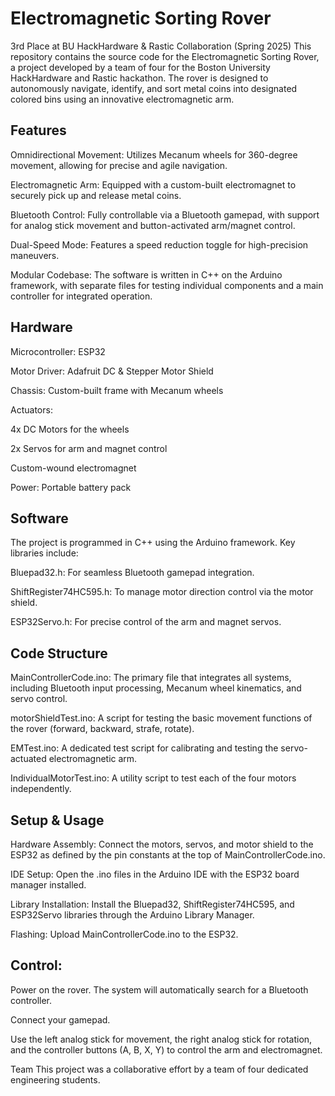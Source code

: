 # Electromagnetic Sorting Rover
3rd Place at BU HackHardware & Rastic Collaboration (Spring 2025)
This repository contains the source code for the Electromagnetic Sorting Rover, a project developed by a team of four for the Boston University HackHardware and Rastic hackathon. The rover is designed to autonomously navigate, identify, and sort metal coins into designated colored bins using an innovative electromagnetic arm.

## Features
Omnidirectional Movement: Utilizes Mecanum wheels for 360-degree movement, allowing for precise and agile navigation.

Electromagnetic Arm: Equipped with a custom-built electromagnet to securely pick up and release metal coins.

Bluetooth Control: Fully controllable via a Bluetooth gamepad, with support for analog stick movement and button-activated arm/magnet control.

Dual-Speed Mode: Features a speed reduction toggle for high-precision maneuvers.

Modular Codebase: The software is written in C++ on the Arduino framework, with separate files for testing individual components and a main controller for integrated operation.

## Hardware
Microcontroller: ESP32

Motor Driver: Adafruit DC & Stepper Motor Shield

Chassis: Custom-built frame with Mecanum wheels

Actuators:

4x DC Motors for the wheels

2x Servos for arm and magnet control

Custom-wound electromagnet

Power: Portable battery pack

## Software
The project is programmed in C++ using the Arduino framework. Key libraries include:

Bluepad32.h: For seamless Bluetooth gamepad integration.

ShiftRegister74HC595.h: To manage motor direction control via the motor shield.

ESP32Servo.h: For precise control of the arm and magnet servos.

## Code Structure
MainControllerCode.ino: The primary file that integrates all systems, including Bluetooth input processing, Mecanum wheel kinematics, and servo control.

motorShieldTest.ino: A script for testing the basic movement functions of the rover (forward, backward, strafe, rotate).

EMTest.ino: A dedicated test script for calibrating and testing the servo-actuated electromagnetic arm.

IndividualMotorTest.ino: A utility script to test each of the four motors independently.

## Setup & Usage
Hardware Assembly: Connect the motors, servos, and motor shield to the ESP32 as defined by the pin constants at the top of MainControllerCode.ino.

IDE Setup: Open the .ino files in the Arduino IDE with the ESP32 board manager installed.

Library Installation: Install the Bluepad32, ShiftRegister74HC595, and ESP32Servo libraries through the Arduino Library Manager.

Flashing: Upload MainControllerCode.ino to the ESP32.

## Control:

Power on the rover. The system will automatically search for a Bluetooth controller.

Connect your gamepad.

Use the left analog stick for movement, the right analog stick for rotation, and the controller buttons (A, B, X, Y) to control the arm and electromagnet.

Team
This project was a collaborative effort by a team of four dedicated engineering students.
